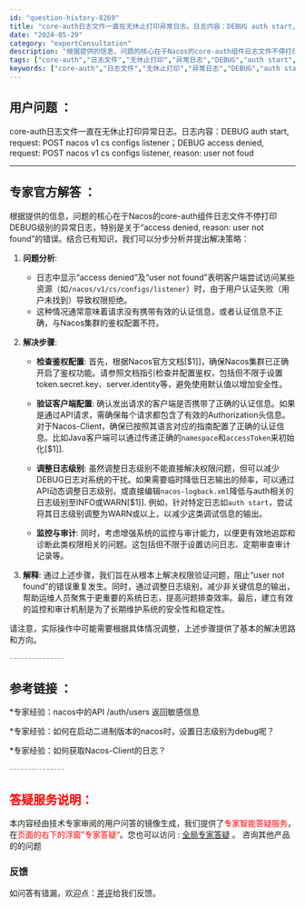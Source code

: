 ```yaml
---
id: "question-history-8269"
title: "core-auth日志文件一直在无休止打印异常日志。日志内容：DEBUG auth start, requ"
date: "2024-05-29"
category: "expertConsultation"
description: "根据提供的信息，问题的核心在于Nacos的core-auth组件日志文件不停打印DEBUG级别的异常日志，特别是关于“access denied, reason: user not found”的错误。结合已有知识，我们可以分步分析并提出解决策略：1. **问题分析**:   - 日志中显示“acc"
tags: ["core-auth","日志文件","无休止打印","异常日志","DEBUG","auth start","request","POST","nacos v1 cs configs listener","access denied","user not found"]
keywords: ["core-auth","日志文件","无休止打印","异常日志","DEBUG","auth start","request","POST","nacos v1 cs configs listener","access denied","user not found"]
---
```


## 用户问题 ： 
 core-auth日志文件一直在无休止打印异常日志。日志内容：DEBUG auth start, request: POST  nacos v1 cs configs listener；DEBUG access denied, request: POST  nacos v1 cs configs listener, reason: user not foud  

---------------
## 专家官方解答 ：

根据提供的信息，问题的核心在于Nacos的core-auth组件日志文件不停打印DEBUG级别的异常日志，特别是关于“access denied, reason: user not found”的错误。结合已有知识，我们可以分步分析并提出解决策略：

1. **问题分析**:
   - 日志中显示“access denied”及“user not found”表明客户端尝试访问某些资源（如`/nacos/v1/cs/configs/listener`）时，由于用户认证失败（用户未找到）导致权限拒绝。
   - 这种情况通常意味着请求没有携带有效的认证信息，或者认证信息不正确，与Nacos集群的鉴权配置不符。

2. **解决步骤**:
   
   - **检查鉴权配置**:
     首先，根据Nacos官方文档[$1]]，确保Nacos集群已正确开启了鉴权功能。请参照文档指引检查并配置鉴权，包括但不限于设置token.secret.key、server.identity等，避免使用默认值以增加安全性。
     
   - **验证客户端配置**:
     确认发出请求的客户端是否携带了正确的认证信息。如果是通过API请求，需确保每个请求都包含了有效的Authorization头信息。对于Nacos-Client，确保已按照其语言对应的指南配置了正确的认证信息。比如Java客户端可以通过传递正确的`namespace`和`accessToken`来初始化[$1]].
     
   - **调整日志级别**:
     虽然调整日志级别不能直接解决权限问题，但可以减少DEBUG日志对系统的干扰。如果需要临时降低日志输出的频率，可以通过API动态调整日志级别，或直接编辑`nacos-logback.xml`降低与auth相关的日志级别至INFO或WARN[$1]]. 例如，针对特定日志如`auth start`，尝试将其日志级别调整为WARN或以上，以减少这类调试信息的输出。
     
   - **监控与审计**:
     同时，考虑增强系统的监控与审计能力，以便更有效地追踪和诊断此类权限相关的问题。这包括但不限于设置访问日志、定期审查审计记录等。

3. **解释**:
   通过上述步骤，我们旨在从根本上解决权限验证问题，阻止“user not found”的错误重复发生。同时，通过调整日志级别，减少非关键信息的输出，帮助运维人员聚焦于更重要的系统日志，提高问题排查效率。最后，建立有效的监控和审计机制是为了长期维护系统的安全性和稳定性。

请注意，实际操作中可能需要根据具体情况调整，上述步骤提供了基本的解决思路和方向。


<font color="#949494">---------------</font> 


## 参考链接 ：

*专家经验：nacos中的API /auth/users 返回敏感信息 
 
 *专家经验：如何在启动二进制版本的nacos时，设置日志级别为debug呢？ 
 
 *专家经验：如何获取Nacos-Client的日志？ 


 <font color="#949494">---------------</font> 
 


## <font color="#FF0000">答疑服务说明：</font> 

本内容经由技术专家审阅的用户问答的镜像生成，我们提供了<font color="#FF0000">专家智能答疑服务</font>，在<font color="#FF0000">页面的右下的浮窗”专家答疑“</font>。您也可以访问 : [全局专家答疑](https://answer.opensource.alibaba.com/docs/intro) 。 咨询其他产品的的问题

### 反馈
如问答有错漏，欢迎点：[差评](https://ai.nacos.io/user/feedbackByEnhancerGradePOJOID?enhancerGradePOJOId=14676)给我们反馈。
